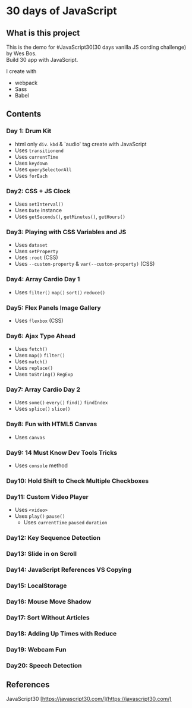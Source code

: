 # 30 days of JavaScript

## What is this project
This is the demo for #JavaScript30(30 days vanilla JS cording challenge) by Wes Bos.  
Build 30 app with JavaScript.

I create with

* webpack
* Sass
* Babel


## Contents

### Day 1: Drum Kit

* html only `div`. `kbd` & `audio' tag create with JavaScript
* Uses  `transitionend`
* Uses `currentTime`
* Uses `keydown`
* Uses `querySelectorAll`
* Uses `forEach`

### Day2: CSS + JS Clock

* Uses `setInterval()`
* Uses `Date` instance
* Uses `getSeconds()`, `getMinutes()`, `getHours()`

### Day3: Playing with CSS Variables and JS

* Uses `dataset`
* Uses `setProperty`
* Uses `:root` (CSS)
* Uses `--custom-property` & `var(--custom-property)` (CSS)

### Day4: Array Cardio Day 1

* Uses `filter()` `map()` `sort()` `reduce()`

### Day5: Flex Panels Image Gallery

* Uses `flexbox` (CSS)

### Day6: Ajax Type Ahead

* Uses `fetch()`
* Uses `map()` `filter()`
* Uses `match()`
* Uses `replace()`
* Uses `toString()` `RegExp`

### Day7: Array Cardio Day 2

* Uses `some()` `every()` `find()` `findIndex`
* Uses `splice()` `slice()`

### Day8: Fun with HTML5 Canvas

* Uses `canvas`

### Day9: 14 Must Know Dev Tools Tricks

* Uses `console` method

### Day10: Hold Shift to Check Multiple Checkboxes

### Day11: Custom Video Player

* Uses `<video>`
* Uses `play()` `pause()`
  * Uses `currentTime` `paused` `duration`


### Day12: Key Sequence Detection
### Day13: Slide in on Scroll
### Day14: JavaScript References VS Copying
### Day15: LocalStorage
### Day16: Mouse Move Shadow
### Day17: Sort Without Articles
### Day18: Adding Up Times with Reduce
### Day19: Webcam Fun
### Day20: Speech Detection


## References

JavaScript30 [https://javascript30.com/](https://javascript30.com/)
